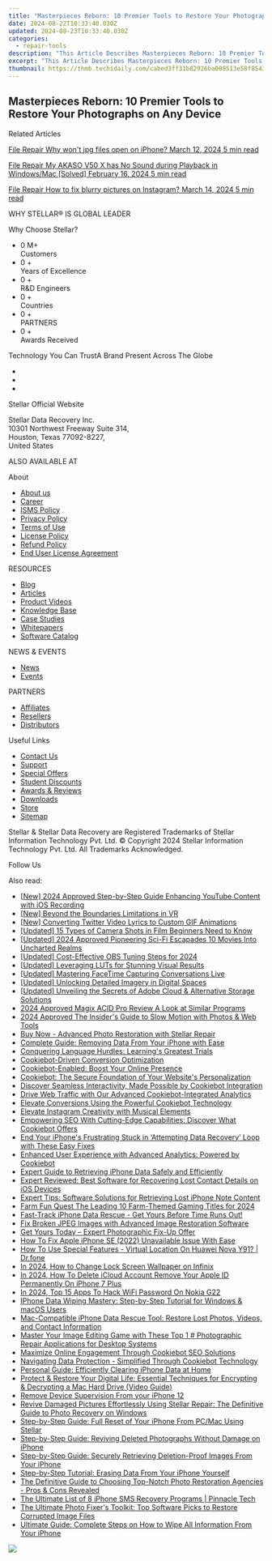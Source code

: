 ```yaml
---
title: "Masterpieces Reborn: 10 Premier Tools to Restore Your Photographs on Any Device"
date: 2024-08-22T10:33:40.030Z
updated: 2024-08-23T10:33:40.030Z
categories:
  - repair-tools
description: "This Article Describes Masterpieces Reborn: 10 Premier Tools to Restore Your Photographs on Any Device"
excerpt: "This Article Describes Masterpieces Reborn: 10 Premier Tools to Restore Your Photographs on Any Device"
thumbnail: https://thmb.techidaily.com/cabed3ff31b82926ba008513e58f8543d937e5a9afb11a07e4133edf1c0ffefb.jpg
---
```


## Masterpieces Reborn: 10 Premier Tools to Restore Your Photographs on Any Device

Related Articles

[File Repair  Why won't jpg files open on iPhone? March 12, 2024  5 min read](https://tools.techidaily.com/stellardata-recovery/buy-now/)

[File Repair  My AKASO V50 X has No Sound during Playback in Windows/Mac \[Solved\] February 16, 2024  5 min read ](https://tools.techidaily.com/stellardata-recovery/buy-now/)

[File Repair  How to fix blurry pictures on Instagram? March 14, 2024  5 min read](https://tools.techidaily.com/stellardata-recovery/buy-now/)

 WHY STELLAR® IS GLOBAL LEADER

 Why Choose Stellar?

* 0  M+  
Customers
* 0 +  
Years of Excellence
* 0 +  
R&D Engineers
* 0 +  
Countries
* 0 +  
PARTNERS
* 0 +  
Awards Received

 Technology You Can TrustA Brand Present Across The Globe

* [](https://www.stellarinfo.com/images/v7/ISO-27001-2013-Certificate.pdf)
* [](https://www.stellarinfo.com/images/v7/ISO-9001-2008Certificate.pdf)
* [](https://tools.techidaily.com/stellardata-recovery/buy-now/)

 Stellar Official Website

 Stellar Data Recovery Inc.  
 10301 Northwest Freeway Suite 314,  
 Houston, Texas 77092-8227,  
 United States

 ALSO AVAILABLE AT

 About

* [About us](https://tools.techidaily.com/stellardata-recovery/buy-now/)
* [Career](https://tools.techidaily.com/stellardata-recovery/buy-now/)
* [ISMS Policy](https://tools.techidaily.com/stellardata-recovery/buy-now/)
* [Privacy Policy](https://tools.techidaily.com/stellardata-recovery/buy-now/)
* [Terms of Use](https://tools.techidaily.com/stellardata-recovery/buy-now/)
* [License Policy](https://www.stellarinfo.com/software-licensing-usage.php)
* [Refund Policy](https://tools.techidaily.com/stellardata-recovery/buy-now/)
* [End User License Agreement](https://tools.techidaily.com/stellardata-recovery/buy-now/)

 RESOURCES

* [Blog](https://tools.techidaily.com/stellardata-recovery/buy-now/)
* [Articles](https://tools.techidaily.com/stellardata-recovery/buy-now/)
* [Product Videos](https://tools.techidaily.com/stellardata-recovery/buy-now/)
* [Knowledge Base](https://tools.techidaily.com/stellardata-recovery/buy-now/)
* [Case Studies](https://tools.techidaily.com/stellardata-recovery/buy-now/)
* [Whitepapers](https://tools.techidaily.com/stellardata-recovery/buy-now/)
* [Software Catalog](https://tools.techidaily.com/stellardata-recovery/buy-now/)

 NEWS & EVENTS

* [News](https://tools.techidaily.com/stellardata-recovery/buy-now/)
* [Events](https://www.stellarinfo.com/affiliate-summit/affiliate-summit.php)

 PARTNERS

* [Affiliates](https://tools.techidaily.com/stellardata-recovery/buy-now/)
* [Resellers](https://tools.techidaily.com/stellardata-recovery/buy-now/)
* [Distributors](https://tools.techidaily.com/stellardata-recovery/buy-now/)

 Useful Links

* [Contact Us](https://www.stellarinfo.com/contact/contact-us.php)
* [Support](https://tools.techidaily.com/stellardata-recovery/buy-now/)
* [Special Offers](https://tools.techidaily.com/stellardata-recovery/buy-now/)
* [Student Discounts](https://www.stellarinfo.com/student-discount/)
* [Awards & Reviews](https://tools.techidaily.com/stellardata-recovery/buy-now/)
* [Downloads](https://www.stellarinfo.com/download.php)
* [Store](https://tools.techidaily.com/stellardata-recovery/buy-now/)
* [Sitemap](https://www.stellarinfo.com/sitemap.php)

 Stellar & Stellar Data Recovery are Registered Trademarks of Stellar Information Technology Pvt. Ltd. © Copyright 2024 Stellar Information Technology Pvt. Ltd. All Trademarks Acknowledged.

Follow Us [](https://www.facebook.com/stellardata) [](https://twitter.com/stellarinfo) [](https://www.linkedin.com/company/stellardatarecovery/) [](https://www.youtube.com/c/stellardatarecovery)

<ins class="adsbygoogle"
     style="display:block"
     data-ad-format="autorelaxed"
     data-ad-client="ca-pub-7571918770474297"
     data-ad-slot="1223367746"></ins>



<ins class="adsbygoogle"
     style="display:block"
     data-ad-client="ca-pub-7571918770474297"
     data-ad-slot="8358498916"
     data-ad-format="auto"
     data-full-width-responsive="true"></ins>

<span class="atpl-alsoreadstyle">Also read:</span>
<div><ul>
<li><a href="https://youtube-sure.techidaily.com/024-approved-step-by-step-guide-enhancing-youtube-content-with-ios-recording/"><u>[New] 2024 Approved  Step-by-Step Guide  Enhancing YouTube Content with iOS Recording</u></a></li>
<li><a href="https://extra-lessons.techidaily.com/new-beyond-the-boundaries-limitations-in-vr/"><u>[New] Beyond the Boundaries  Limitations in VR</u></a></li>
<li><a href="https://twitter-videos.techidaily.com/new-converting-twitter-video-lyrics-to-custom-gif-animations/"><u>[New] Converting Twitter Video Lyrics to Custom GIF Animations</u></a></li>
<li><a href="https://some-approaches.techidaily.com/updated-15-types-of-camera-shots-in-film-beginners-need-to-know/"><u>[Updated] 15 Types of Camera Shots in Film Beginners Need to Know</u></a></li>
<li><a href="https://fox-friendly.techidaily.com/updated-2024-approved-pioneering-sci-fi-escapades-10-movies-into-uncharted-realms/"><u>[Updated] 2024 Approved  Pioneering Sci-Fi Escapades  10 Movies Into Uncharted Realms</u></a></li>
<li><a href="https://screen-sharing-recording.techidaily.com/updated-cost-effective-obs-tuning-steps-for-2024/"><u>[Updated] Cost-Effective OBS Tuning Steps for 2024</u></a></li>
<li><a href="https://extra-support.techidaily.com/updated-leveraging-luts-for-stunning-visual-results/"><u>[Updated] Leveraging LUTs for Stunning Visual Results</u></a></li>
<li><a href="https://remote-screen-capture.techidaily.com/updated-mastering-facetime-capturing-conversations-live/"><u>[Updated] Mastering FaceTime  Capturing Conversations Live</u></a></li>
<li><a href="https://some-skills.techidaily.com/updated-unlocking-detailed-imagery-in-digital-spaces/"><u>[Updated] Unlocking Detailed Imagery in Digital Spaces</u></a></li>
<li><a href="https://some-skills.techidaily.com/updated-unveiling-the-secrets-of-adobe-cloud-and-alternative-storage-solutions/"><u>[Updated] Unveiling the Secrets of Adobe Cloud & Alternative Storage Solutions</u></a></li>
<li><a href="https://extra-skills.techidaily.com/2024-approved-magix-acid-pro-review-a-look-at-similar-programs/"><u>2024 Approved  Magix ACID Pro Review  A Look at Similar Programs</u></a></li>
<li><a href="https://article-posts.techidaily.com/2024-approved-the-insiders-guide-to-slow-motion-with-photos-and-web-tools/"><u>2024 Approved  The Insider's Guide to Slow Motion with Photos & Web Tools</u></a></li>
<li><a href="https://data-safeguard.techidaily.com/buy-now-advanced-photo-restoration-with-stellar-repair/"><u>Buy Now - Advanced Photo Restoration with Stellar Repair</u></a></li>
<li><a href="https://data-safeguard.techidaily.com/complete-guide-removing-data-from-your-iphone-with-ease/"><u>Complete Guide: Removing Data From Your iPhone with Ease</u></a></li>
<li><a href="https://mondly-stories.techidaily.com/conquering-language-hurdles-learnings-greatest-trials/"><u>Conquering Language Hurdles: Learning's Greatest Trials</u></a></li>
<li><a href="https://data-safeguard.techidaily.com/cookiebot-driven-conversion-optimization/"><u>Cookiebot-Driven Conversion Optimization</u></a></li>
<li><a href="https://data-safeguard.techidaily.com/cookiebot-enabled-boost-your-online-presence/"><u>Cookiebot-Enabled: Boost Your Online Presence</u></a></li>
<li><a href="https://data-safeguard.techidaily.com/cookiebot-the-secure-foundation-of-your-websites-personalization/"><u>Cookiebot: The Secure Foundation of Your Website's Personalization</u></a></li>
<li><a href="https://data-safeguard.techidaily.com/discover-seamless-interactivity-made-possible-by-cookiebot-integration/"><u>Discover Seamless Interactivity, Made Possible by Cookiebot Integration</u></a></li>
<li><a href="https://data-safeguard.techidaily.com/drive-web-traffic-with-our-advanced-cookiebot-integrated-analytics/"><u>Drive Web Traffic with Our Advanced Cookiebot-Integrated Analytics</u></a></li>
<li><a href="https://data-safeguard.techidaily.com/elevate-conversions-using-the-powerful-cookiebot-technology/"><u>Elevate Conversions Using the Powerful Cookiebot Technology</u></a></li>
<li><a href="https://instagram-clips.techidaily.com/elevate-instagram-creativity-with-musical-elements/"><u>Elevate Instagram Creativity with Musical Elements</u></a></li>
<li><a href="https://data-safeguard.techidaily.com/empowering-seo-with-cutting-edge-capabilities-discover-what-cookiebot-offers/"><u>Empowering SEO With Cutting-Edge Capabilities: Discover What Cookiebot Offers</u></a></li>
<li><a href="https://data-safeguard.techidaily.com/end-your-iphones-frustrating-stuck-in-attempting-data-recovery-loop-with-these-easy-fixes/"><u>End Your iPhone's Frustrating Stuck in ‘Attempting Data Recovery’ Loop with These Easy Fixes</u></a></li>
<li><a href="https://data-safeguard.techidaily.com/enhanced-user-experience-with-advanced-analytics-powered-by-cookiebot/"><u>Enhanced User Experience with Advanced Analytics: Powered by Cookiebot</u></a></li>
<li><a href="https://data-safeguard.techidaily.com/expert-guide-to-retrieving-iphone-data-safely-and-efficiently/"><u>Expert Guide to Retrieving iPhone Data Safely and Efficiently</u></a></li>
<li><a href="https://data-safeguard.techidaily.com/expert-reviewed-best-software-for-recovering-lost-contact-details-on-ios-devices/"><u>Expert Reviewed: Best Software for Recovering Lost Contact Details on iOS Devices</u></a></li>
<li><a href="https://data-safeguard.techidaily.com/expert-tips-software-solutions-for-retrieving-lost-iphone-note-content/"><u>Expert Tips: Software Solutions for Retrieving Lost iPhone Note Content</u></a></li>
<li><a href="https://desktop-recording.techidaily.com/farm-fun-quest-the-leading-10-farm-themed-gaming-titles-for-2024/"><u>Farm Fun Quest  The Leading 10 Farm-Themed Gaming Titles for 2024</u></a></li>
<li><a href="https://data-safeguard.techidaily.com/fast-track-iphone-data-rescue-get-yours-before-time-runs-out/"><u>Fast-Track iPhone Data Rescue - Get Yours Before Time Runs Out!</u></a></li>
<li><a href="https://data-safeguard.techidaily.com/fix-broken-jpeg-images-with-advanced-image-restoration-software/"><u>Fix Broken JPEG Images with Advanced Image Restoration Software</u></a></li>
<li><a href="https://data-safeguard.techidaily.com/get-yours-today-expert-photographic-fix-up-offer/"><u>Get Yours Today – Expert Photographic Fix-Up Offer</u></a></li>
<li><a href="https://ios-unlock.techidaily.com/how-to-fix-apple-iphone-se-2022-unavailable-issue-with-ease-by-drfone-ios/"><u>How To Fix Apple iPhone SE (2022) Unavailable Issue With Ease</u></a></li>
<li><a href="https://change-location.techidaily.com/how-to-use-special-features-virtual-location-on-huawei-nova-y91-drfone-by-drfone-virtual-android/"><u>How To Use Special Features - Virtual Location On Huawei Nova Y91? | Dr.fone</u></a></li>
<li><a href="https://unlock-android.techidaily.com/in-2024-how-to-change-lock-screen-wallpaper-on-infinix-by-drfone-android/"><u>In 2024, How to Change Lock Screen Wallpaper on Infinix</u></a></li>
<li><a href="https://apple-account.techidaily.com/in-2024-how-to-delete-icloud-account-remove-your-apple-id-permanently-on-iphone-7-plus-by-drfone-ios/"><u>In 2024, How To Delete iCloud Account Remove Your Apple ID Permanently On iPhone 7 Plus</u></a></li>
<li><a href="https://easy-unlock-android.techidaily.com/in-2024-top-15-apps-to-hack-wifi-password-on-nokia-g22-by-drfone-android/"><u>In 2024, Top 15 Apps To Hack WiFi Password On Nokia G22</u></a></li>
<li><a href="https://data-safeguard.techidaily.com/iphone-data-wiping-mastery-step-by-step-tutorial-for-windows-and-macos-users/"><u>IPhone Data Wiping Mastery: Step-by-Step Tutorial for Windows & macOS Users</u></a></li>
<li><a href="https://data-safeguard.techidaily.com/mac-compatible-iphone-data-rescue-tool-restore-lost-photos-videos-and-contact-information/"><u>Mac-Compatible iPhone Data Rescue Tool: Restore Lost Photos, Videos, and Contact Information</u></a></li>
<li><a href="https://data-safeguard.techidaily.com/master-your-image-editing-game-with-these-top-1-photographic-repair-applications-for-desktop-systems/"><u>Master Your Image Editing Game with These Top 1 # Photographic Repair Applications for Desktop Systems</u></a></li>
<li><a href="https://data-safeguard.techidaily.com/maximize-online-engagement-through-cookiebot-seo-solutions/"><u>Maximize Online Engagement Through Cookiebot SEO Solutions</u></a></li>
<li><a href="https://data-safeguard.techidaily.com/navigating-data-protection-simplified-through-cookiebot-technology/"><u>Navigating Data Protection - Simplified Through Cookiebot Technology</u></a></li>
<li><a href="https://data-safeguard.techidaily.com/personal-guide-efficiently-clearing-iphone-data-at-home/"><u>Personal Guide: Efficiently Clearing iPhone Data at Home</u></a></li>
<li><a href="https://data-safeguard.techidaily.com/protect-and-restore-your-digital-life-essential-techniques-for-encrypting-and-decrypting-a-mac-hard-drive-video-guide/"><u>Protect & Restore Your Digital Life: Essential Techniques for Encrypting & Decrypting a Mac Hard Drive (Video Guide)</u></a></li>
<li><a href="https://ios-unlock.techidaily.com/remove-device-supervision-from-your-iphone-12-by-drfone-ios/"><u>Remove Device Supervision From your iPhone 12</u></a></li>
<li><a href="https://data-safeguard.techidaily.com/revive-damaged-pictures-effortlessly-using-stellar-repair-the-definitive-guide-to-photo-recovery-on-windows/"><u>Revive Damaged Pictures Effortlessly Using Stellar Repair: The Definitive Guide to Photo Recovery on Windows</u></a></li>
<li><a href="https://data-safeguard.techidaily.com/step-by-step-guide-full-reset-of-your-iphone-from-pcmac-using-stellar/"><u>Step-by-Step Guide: Full Reset of Your iPhone From PC/Mac Using Stellar</u></a></li>
<li><a href="https://data-safeguard.techidaily.com/step-by-step-guide-reviving-deleted-photographs-without-damage-on-iphone/"><u>Step-by-Step Guide: Reviving Deleted Photographs Without Damage on iPhone</u></a></li>
<li><a href="https://data-safeguard.techidaily.com/step-by-step-guide-securely-retrieving-deletion-proof-images-from-your-iphone/"><u>Step-by-Step Guide: Securely Retrieving Deletion-Proof Images From Your iPhone</u></a></li>
<li><a href="https://data-safeguard.techidaily.com/step-by-step-tutorial-erasing-data-from-your-iphone-yourself/"><u>Step-by-Step Tutorial: Erasing Data From Your iPhone Yourself</u></a></li>
<li><a href="https://data-safeguard.techidaily.com/the-definitive-guide-to-choosing-top-notch-photo-restoration-agencies-pros-and-cons-revealed/"><u>The Definitive Guide to Choosing Top-Notch Photo Restoration Agencies - Pros & Cons Revealed</u></a></li>
<li><a href="https://data-safeguard.techidaily.com/the-ultimate-list-of-8-iphone-sms-recovery-programs-pinnacle-tech/"><u>The Ultimate List of 8 iPhone SMS Recovery Programs | Pinnacle Tech</u></a></li>
<li><a href="https://data-safeguard.techidaily.com/the-ultimate-photo-fixers-toolkit-top-software-picks-to-restore-corrupted-image-files/"><u>The Ultimate Photo Fixer's Toolkit: Top Software Picks to Restore Corrupted Image Files</u></a></li>
<li><a href="https://data-safeguard.techidaily.com/ultimate-guide-complete-steps-on-how-to-wipe-all-information-from-your-iphone/"><u>Ultimate Guide: Complete Steps on How to Wipe All Information From Your iPhone</u></a></li>
</ul></div>

<!-- affiliate ads begin -->
<a href="https://secure.2checkout.com/order/checkout.php?PRODS=33729450&QTY=1&AFFILIATE=108875&CART=1"><img src="https://secure.avangate.com/images/merchant/7f687767ccf20fcea1c9dc4a5adc2326/Digisigner_banner_728_x_90_color_version.png" border="0"></a>
<!-- affiliate ads end -->
